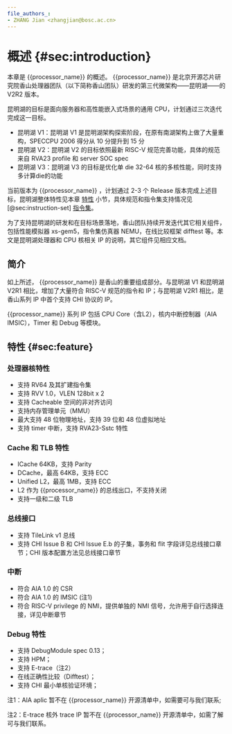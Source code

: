 ```yaml
---
file_authors_:
- ZHANG Jian <zhangjian@bosc.ac.cn>
---
```


# 概述 {#sec:introduction}

本章是 {{processor_name}} 的概述。 {{processor_name}} 是北京开源芯片研究院香山处理器团队（以下简称香山团队）研发的第三代微架构——昆明湖——的 V2R2 版本。

昆明湖的目标是面向服务器和高性能嵌入式场景的通用 CPU，计划通过三次迭代完成这一目标。

- 昆明湖 V1：昆明湖 V1 是昆明湖架构探索阶段，在原有南湖架构上做了大量重构，SPECCPU 2006 得分从 10 分提升到 15 分
- 昆明湖 V2：昆明湖 V2 的目标依照最新 RISC-V 规范完善功能，具体的规范来自 RVA23 profile 和 server SOC spec
- 昆明湖 V3：昆明湖 V3 的目标是优化单 die 32-64 核的多核性能，同时支持多计算die的功能

当前版本为 {{processor_name}} ，计划通过 2-3 个 Release 版本完成上述目标，昆明湖整体特性见本章 [特性](#sec:feature) 小节，具体规范和指令集支持情况见 [@sec:instruction-set] [指令集](instruction-set.md)。

为了支持昆明湖的研发和在目标场景落地，香山团队持续开发迭代其它相关组件，包括性能模拟器 xs-gem5，指令集仿真器 NEMU，在线比较框架 difftest 等。本文是昆明湖处理器和 CPU 核相关 IP 的说明，其它组件见相应文档。

## 简介
如上所述， {{processor_name}} 是香山的重要组成部分。与昆明湖 V1 和昆明湖 V2R1 相比，增加了大量符合 RISC-V 规范的指令和 IP；与昆明湖 V2R1 相比，是香山系列 IP 中首个支持 CHI 协议的 IP。

{{processor_name}} 系列 IP 包括 CPU Core（含L2），核内中断控制器（AIA IMSIC），Timer 和 Debug 等模块。

## 特性 {#sec:feature}

### 处理器核特性

- 支持 RV64 及其扩建指令集
- 支持 RVV 1.0，VLEN 128bit x 2
- 支持 Cacheable 空间的非对齐访问
- 支持内存管理单元（MMU）
- 最大支持 48 位物理地址，支持 39 位和 48 位虚拟地址
- 支持 timer 中断，支持 RVA23-Sstc 特性

### Cache 和 TLB 特性

- ICache 64KB，支持 Parity
- DCache，最高 64KB，支持 ECC
- Unified L2，最高 1MB，支持 ECC
- L2 作为 {{processor_name}} 的总线出口，不支持关闭
- 支持一级和二级 TLB

### 总线接口

- 支持 TileLink v1 总线
- 支持 CHI Issue B 和 CHI Issue E.b 的子集，事务和 flit 字段详见总线接口章节；CHI 版本配置方法见总线接口章节

### 中断

- 符合 AIA 1.0 的 CSR
- 符合 AIA 1.0 的 IMSIC (注1)
- 符合 RISC-V privilege 的 NMI，提供单独的 NMI 信号，允许用于自行选择连接，详见中断章节

### Debug 特性

- 支持 DebugModule spec 0.13；
- 支持 HPM；
- 支持 E-trace（注2）
- 在线正确性比较（Difftest）；
- 支持 CHI 最小单核验证环境；

注1：AIA aplic 暂不在 {{processor_name}} 开源清单中，如需要可与我们联系;

注2：E-trace 核外 trace IP 暂不在 {{processor_name}} 开源清单中，如需了解可与我们联系。

<!--
## 可配置选项
DCache size
L2 size
CHI版本

## 标准遵从
unpriviledge
priviledge

The RISC-V Instruction Set Manual: Volume II Privileged Architecture

debugmodule
E-trace
server soc spec

指令集遵从版本
Module             | Version | Status
-------------------|---------|--------
Machine ISA        | 1.13    | Draft
Supervisor ISA     | 1.13    | Draft
Smrnmi Extension   | 0.1     | Draft
Svade Extension    | 1.0     | Ratified
Svnapot Extension  | 1.0     | Ratified
Svpbmt Extension   | 1.0     | Ratified
Svinval Extension  | 1.0     | Ratified
Svadu Extension    | 1.0     | Ratified 未支持
Hypervisor ISA     | 1.0     | Ratified

## 版本说明
0.1 draft
0.5 alpha: 早期用户版本

-->
